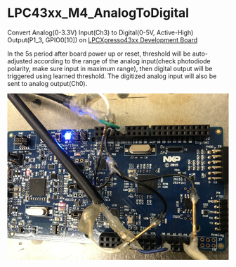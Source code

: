 # LPC43xx_M4_AnalogToDigital
Convert Analog(0-3.3V) Input(Ch3) to Digital(0-5V, Active-High) Output(P1_3, GPIO0[10]) on [LPCXpresso43xx Development Board](https://www.nxp.com/support/developer-resources/evaluation-and-development-boards/lpcxpresso-boards/lpcxpresso43s67-development-board:OM13084)

In the 5s period after board power up or reset, threshold will be auto-adjusted according to the range of the analog input(check photodiode polarity, make sure input in maximum range), then digital output will be triggered using learned threshold. The digitized analog input will also be sent to analog output(Ch0).

![BoardConnect](./inc/BoardConnect.png)